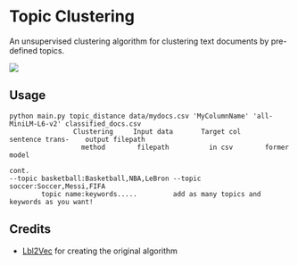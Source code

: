 # Topic Clustering

An unsupervised clustering algorithm for clustering text documents by pre-defined topics. 

![](https://raw.githubusercontent.com/sebischair/Lbl2Vec/main/images/Document_assignment_example.png)


## Usage

```
python main.py topic_distance data/mydocs.csv 'MyColumnName' 'all-MiniLM-L6-v2' classified_docs.csv
                Clustering     Input data       Target col     sentence trans-    output filepath
                  method        filepath          in csv        former model

cont.
--topic basketball:Basketball,NBA,LeBron --topic soccer:Soccer,Messi,FIFA
        topic name:keywords.....         add as many topics and keywords as you want!
```

## Credits

 - [Lbl2Vec](https://github.com/sebischair/Lbl2Vec) for creating the original algorithm
